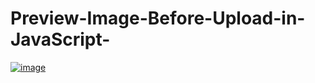 # Preview-Image-Before-Upload-in-JavaScript-
<a href='https://youtu.be/jTT6HMf8NqM'>![image](https://github.com/user-attachments/assets/9225030b-64b9-44b9-9576-d407c751657a)
</a>
